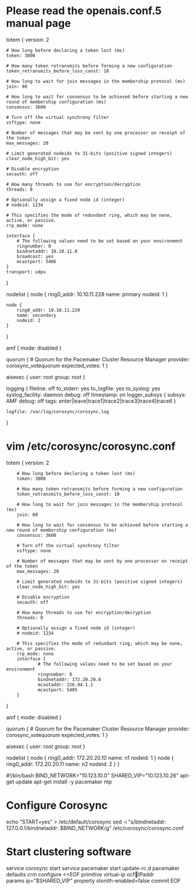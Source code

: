 # Please read the openais.conf.5 manual page
totem {
    version: 2

    # How long before declaring a token lost (ms)
    token: 3000

    # How many token retransmits before forming a new configuration
    token_retransmits_before_loss_const: 10

    # How long to wait for join messages in the membership protocol (ms)
    join: 60

    # How long to wait for consensus to be achieved before starting a new round of membership configuration (ms)
    consensus: 3600

    # Turn off the virtual synchrony filter
    vsftype: none

    # Number of messages that may be sent by one processor on receipt of the token
    max_messages: 20

    # Limit generated nodeids to 31-bits (positive signed integers)
    clear_node_high_bit: yes

    # Disable encryption
    secauth: off

    # How many threads to use for encryption/decryption
    threads: 0

    # Optionally assign a fixed node id (integer)
    # nodeid: 1234

    # This specifies the mode of redundant ring, which may be none, active, or passive.
    rrp_mode: none

    interface {
        # The following values need to be set based on your environment 
        ringnumber: 0
        bindnetaddr: 10.10.11.0 
        broadcast: yes
        mcastport: 5406
    }
    transport: udpu
}

nodelist {
    node {
        ring0_addr: 10.10.11.228
        name: primary
        nodeid: 1
    }

    node {
        ring0_addr: 10.10.11.229
        name: secondary
        nodeid: 2
    }
}




amf {
    mode: disabled
}

quorum {
    # Quorum for the Pacemaker Cluster Resource Manager
    provider: corosync_votequorum
    expected_votes: 1
}

aisexec {
        user:   root
        group:  root
}

logging {
    fileline: off
    to_stderr: yes
    to_logfile: yes
    to_syslog: yes
    syslog_facility: daemon
    debug: off
    timestamp: on
    logger_subsys {
            subsys: AMF
            debug: off
            tags: enter|leave|trace1|trace2|trace3|trace4|trace6
    }

    logfile: /var/log/corosync/corosync.log
}




# vim /etc/corosync/corosync.conf

totem {
        version: 2

        # How long before declaring a token lost (ms)
        token: 3000

        # How many token retransmits before forming a new configuration
        token_retransmits_before_loss_const: 10

        # How long to wait for join messages in the membership protocol (ms)
        join: 60

        # How long to wait for consensus to be achieved before starting a new round of membership configuration (ms)
        consensus: 3600

        # Turn off the virtual synchrony filter
        vsftype: none

        # Number of messages that may be sent by one processor on receipt of the token
        max_messages: 20

        # Limit generated nodeids to 31-bits (positive signed integers)
        clear_node_high_bit: yes

        # Disable encryption
        secauth: off

        # How many threads to use for encryption/decryption
        threads: 0

        # Optionally assign a fixed node id (integer)
        # nodeid: 1234

        # This specifies the mode of redundant ring, which may be none, active, or passive.
        rrp_mode: none
        interface {
                # The following values need to be set based on your environment 
                ringnumber: 0
                bindnetaddr: 172.20.20.0
                mcastaddr: 226.94.1.1
                mcastport: 5405
        }
}

amf {
        mode: disabled
}

quorum {
        # Quorum for the Pacemaker Cluster Resource Manager
        provider: corosync_votequorum
        expected_votes: 1
}

aisexec {
        user:   root
        group:  root
}

nodelist {
  node {
    ring0_addr: 172.20.20.10
    name: n1
    nodeid: 1
  }
  node {
    ring0_addr: 172.20.20.11
    name: n2
    nodeid: 2
  }
}


 #!/bin/bash
BIND_NETWORK="10.123.10.0"
SHARED_VIP="10.123.10.26"
apt-get update
apt-get install -y pacemaker ntp
# Configure Corosync
echo "START=yes" > /etc/default/corosync
sed -i "s/bindnetaddr: 127.0.0.1/bindnetaddr: $BIND_NETWORK/g" /etc/corosync/corosync.conf
# Start clustering software
service corosync start
service pacemaker start
update-rc.d pacemaker defaults
crm configure <<EOF
primitive virtual-ip ocf:heartbeat:IPaddr \
params ip="$SHARED_VIP"
property stonith-enabled=false
commit
EOF